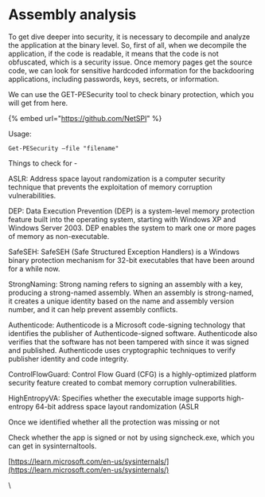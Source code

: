 # Assembly analysis

To get dive deeper into security, it is necessary to decompile and analyze the application at the binary level. So, first of all, when we decompile the application, if the code is readable, it means that the code is not obfuscated, which is a security issue. Once memory pages get the source code, we can look for sensitive hardcoded information for the backdooring applications, including passwords, keys, secrets, or information.&#x20;

We can use the GET-PESecurity tool to check binary protection, which you will get from here.

{% embed url="https://github.com/NetSPI" %}

Usage:

`Get-PESecurity –file "filename"`

Things to check for -

ASLR: Address space layout randomization is a computer security technique that prevents the exploitation of memory corruption vulnerabilities.

DEP: Data Execution Prevention (DEP) is a system-level memory protection feature built into the operating system, starting with Windows XP and Windows Server 2003. DEP enables the system to mark one or more pages of memory as non-executable.

SafeSEH: SafeSEH (Safe Structured Exception Handlers) is a Windows binary protection mechanism for 32-bit executables that have been around for a while now.

StrongNaming: Strong naming refers to signing an assembly with a key, producing a strong-named assembly. When an assembly is strong-named, it creates a unique identity based on the name and assembly version number, and it can help prevent assembly conflicts.

Authenticode: Authenticode is a Microsoft code-signing technology that identifies the publisher of Authenticode-signed software. Authenticode also verifies that the software has not been tampered with since it was signed and published. Authenticode uses cryptographic techniques to verify publisher identity and code integrity.

ControlFlowGuard: Control Flow Guard (CFG) is a highly-optimized platform security feature created to combat memory corruption vulnerabilities.

HighEntropyVA: Specifies whether the executable image supports high-entropy 64-bit address space layout randomization (ASLR

Once we identified whether all the protection was missing or not&#x20;

Check whether the app is signed or not by using signcheck.exe, which you can get in sysinternaltools.

[https://learn.microsoft.com/en-us/sysinternals/](https://learn.microsoft.com/en-us/sysinternals/)

\


